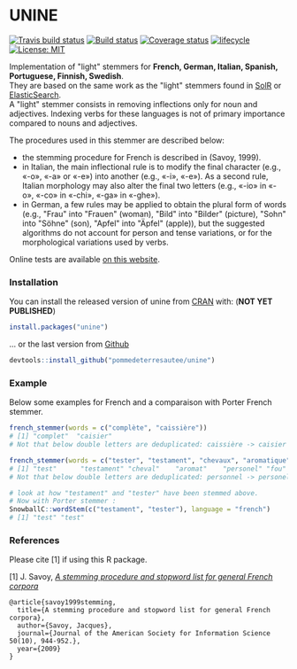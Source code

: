 # UNINE

[![Travis build status](https://travis-ci.org/pommedeterresautee/unine.svg?branch=master)](https://travis-ci.org/pommedeterresautee/unine)
[![Build status](https://ci.appveyor.com/api/projects/status/gole8beawqyw3tvy?svg=true)](https://ci.appveyor.com/project/pommedeterresautee/unine)
[![Coverage status](https://codecov.io/gh/pommedeterresautee/unine/branch/master/graph/badge.svg)](https://codecov.io/github/pommedeterresautee/unine?branch=master)
[![lifecycle](https://img.shields.io/badge/lifecycle-maturing-blue.svg)](https://www.tidyverse.org/lifecycle/#maturing)
[![License: MIT](https://img.shields.io/badge/License-MIT-yellow.svg)](https://opensource.org/licenses/MIT)

Implementation of "light" stemmers for **French, German, Italian, Spanish, Portuguese, Finnish, Swedish**.  
They are based on the same work as the "light" stemmers found in [SolR](https://github.com/apache/lucene-solr/blob/master/lucene/analysis/common/src/java/org/apache/lucene/analysis/fr/FrenchLightStemmer.java) or [ElasticSearch](https://www.elastic.co/guide/en/elasticsearch/reference/current/analysis-stemmer-tokenfilter.html).  
A "light" stemmer consists in removing inflections only for noun and adjectives. 
Indexing verbs for these languages is not of primary importance compared to nouns and adjectives. 

The procedures used in this stemmer are described below:  

* the stemming procedure for French is described in (Savoy, 1999).  
* in Italian, the main inflectional rule is to modify the final character (e.g., «-o», «-a» or «-e») into another (e.g., «-i», «-e»). As a second rule, Italian morphology may also alter the final two letters (e.g., «-io» in «-o», «-co» in «-chi», «-ga» in «-ghe»).  
* in German, a few rules may be applied to obtain the plural form of words (e.g., "Frau" into "Frauen" (woman), "Bild" into "Bilder" (picture), "Sohn" into "Söhne" (son), "Apfel" into "Äpfel" (apple)), but the suggested algorithms do not account for person and tense variations, or for the morphological variations used by verbs.  

Online tests are available [on this website](http://yomguithereal.github.io/talisman/stemmers/french).

### Installation

You can install the released version of unine from [CRAN](https://CRAN.R-project.org) with: (**NOT YET PUBLISHED**)

``` r
install.packages("unine")
```

... or the last version from [Github](https://github.com/pommedeterresautee/unine)

``` r
devtools::install_github("pommedeterresautee/unine")
```


### Example

Below some examples for French and a comparaison with Porter French stemmer.

``` r
french_stemmer(words = c("complète", "caissière"))
# [1] "complet"  "caisier"
# Not that below double letters are deduplicated: caissière -> caisier

french_stemmer(words = c("tester", "testament", "chevaux", "aromatique", "personnel", "folle"))
# [1] "test"      "testament" "cheval"    "aromat"    "personel" "fou" 
# Not that below double letters are deduplicated: personnel -> personel

# look at how "testament" and "tester" have been stemmed above. 
# Now with Porter stemmer :
SnowballC::wordStem(c("testament", "tester"), language = "french")
# [1] "test" "test"

```

### References

Please cite [1] if using this R package.

[1] J. Savoy, [*A stemming procedure and stopword list for general French corpora*](http://citeseerx.ist.psu.edu/viewdoc/download?doi=10.1.1.87.7093&rep=rep1&type=pdf)

```
@article{savoy1999stemming,
  title={A stemming procedure and stopword list for general French corpora},
  author={Savoy, Jacques},
  journal={Journal of the American Society for Information Science 50(10), 944-952.},
  year={2009}
}
```
